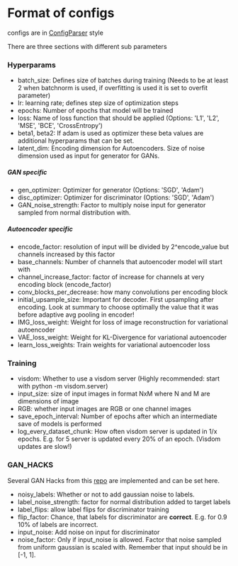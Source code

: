 # Format of configs
configs are in [ConfigParser](https://docs.python.org/3/library/configparser.html) style

There are three sections with different sub parameters
### Hyperparams
 - batch_size: Defines size of batches during training (Needs to be at least 2 when batchnorm is used, if overfitting is used it is set to overfit parameter)
 - lr: learning rate; defines step size of optimization steps
 - epochs: Number of epochs that model will be trained
 - loss: Name of loss function that should be applied (Options: 'L1', 'L2', 'MSE', 'BCE', 'CrossEntropy')
 - beta1, beta2: If adam is used as optimizer these beta values are additional hyperparams that can be set.
 - latent_dim: Encoding dimension for Autoencoders. Size of noise dimension used as input for generator for GANs.
##### GAN specific
 - gen_optimizer: Optimizer for generator (Options: 'SGD', 'Adam')
 - disc_optimizer: Optimizer for discriminator (Options: 'SGD', 'Adam')
 - GAN_noise_strength: Factor to multiply noise input for generator sampled from normal distribution with.
##### Autoencoder specific
 - encode_factor: resolution of input will be divided by 2^encode_value but channels increased by this factor
 - base_channels: Number of channels that autoencoder model will start with
 - channel_increase_factor: factor of increase for channels at very encoding block (encode_factor)
 - conv_blocks_per_decrease: how many convolutions per encoding block
 - initial_upsample_size: Important for decoder. First upsampling after encoding. Look at summary to choose optimally the value that it was before adaptive avg pooling in encoder!
 - IMG_loss_weight: Weight for loss of image reconstruction for variational autoencoder
 - VAE_loss_weight: Weight for KL-Divergence for variational autoencoder
 - learn_loss_weights: Train weights for variational autoencoder loss
 
### Training
 - visdom: Whether to use a visdom server (Highly recommended: start with python -m visdom.server)
 - input_size: size of input images in format NxM where N and M are dimensions of image
 - RGB: whether input images are RGB or one channel images
 - save_epoch_interval: Number of epochs after which an intermediate save of models is performed
 - log_every_dataset_chunk: How often visdom server is updated in 1/x epochs. E.g. for 5 server is updated every 20% of an epoch. (Visdom updates are slow!)
 
### GAN_HACKS
Several GAN Hacks from this [repo](https://github.com/soumith/ganhacks) are implemented and can be set here.
 - noisy_labels: Whether or not to add gaussian noise to labels.
 - label_noise_strength: factor for normal distribution added to target labels
 - label_flips: allow label flips for discriminator training
 - flip_factor: Chance, that labels for discriminator are <b>correct</b>. E.g. for 0.9 10% of labels are incorrect.
 - input_noise: Add noise on input for discriminator
 - noise_factor: Only if input_noise is allowed. Factor that noise sampled from uniform gaussian is scaled with. Remember that input should be in [-1, 1].